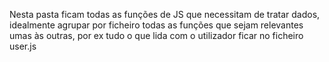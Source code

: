 Nesta pasta ficam todas as funções de JS que necessitam de tratar dados, idealmente agrupar por ficheiro todas as funções que sejam relevantes umas às outras, por ex tudo o que lida com o utilizador ficar no ficheiro user.js
